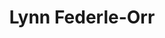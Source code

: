 ---
title: 'Lynn Federle-Orr'
first_name: 'Lynn'
last_name: 'Federle-Orr'
org_title: 'Executive Director'
organization: 'The History Museum of Hood River County'
state: 'OR'
email: 'director@hoodriverhistorymuseum.org'
phone: '(541) 386-6772'
chair: 
active: true
assignee: 'lynnfederleorr'

---